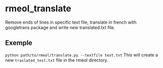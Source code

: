 # rmeol_translate
Remove ends of lines in specific text file, translate in french with googletrans package and write new translated.txt file. 


## Exemple
`python path/to/rmeol/translate.py --textfile test.txt`
This will create a new `traslated_test.txt` file in the rmeol directory.

